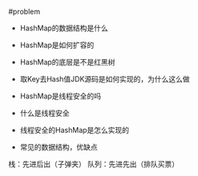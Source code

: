 #problem

* HashMap的数据结构是什么


* HashMap是如何扩容的


* HashMap的底层是不是红黑树


* 取Key去Hash值JDK源码是如何实现的，为什么这么做


* HashMap是线程安全的吗


* 什么是线程安全

* 线程安全的HashMap是怎么实现的


* 常见的数据结构，优缺点

栈：先进后出（子弹夹）
队列：先进先出（排队买票）
